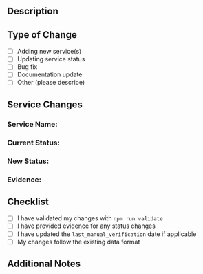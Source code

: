 ## Description

<!-- Describe your changes -->

## Type of Change

- [ ] Adding new service(s)
- [ ] Updating service status
- [ ] Bug fix
- [ ] Documentation update
- [ ] Other (please describe)

## Service Changes

<!-- If adding/updating services, fill this out -->

### Service Name: 
### Current Status: 
### New Status: 
### Evidence:
<!-- Provide links, screenshots, or other evidence -->

## Checklist

- [ ] I have validated my changes with `npm run validate`
- [ ] I have provided evidence for any status changes
- [ ] I have updated the `last_manual_verification` date if applicable
- [ ] My changes follow the existing data format

## Additional Notes

<!-- Any other information relevant to this PR -->